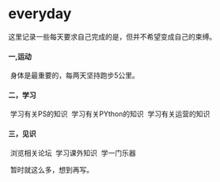 # everyday
这里记录一些每天要求自己完成的是，但并不希望变成自己的束缚。

#### 一,运动
  身体是最重要的，每两天坚持跑步5公里。
  
#### 二，学习
  学习有关PS的知识
  学习有关PYthon的知识
  学习有关运营的知识
  
#### 三，见识
  浏览相关论坛
  学习课外知识
  学一门乐器
  
  暂时就这么多，想到再写。
